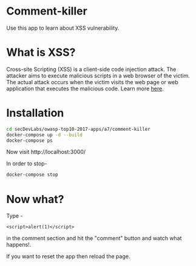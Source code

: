 # Comment-killer

Use this app to learn about XSS vulnerability.

# What is XSS?

Cross-site Scripting (XSS) is a client-side code injection attack. The attacker aims to execute malicious scripts in a web browser of the victim. The actual attack occurs when the victim visits the web page or web application that executes the malicious code. Learn more <a href="https://owasp.org/www-community/attacks/xss/">here</a>.

# Installation

```bash
cd secDevLabs/owasp-top10-2017-apps/a7/comment-killer
docker-compose up -d --build
docker-compose ps
```

Now visit http://localhost:3000/

In order to stop-

```bash
docker-compose stop
```

# Now what?

Type -

```
<script>alert(1)</script>
```

in the comment section and hit the "comment" button and watch what happens!.

If you want to reset the app then reload the page.
